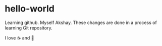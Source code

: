 # hello-world
Learning github.
Myself Akshay. These changes are done in a process of learning Git repository.

I love :coffee: and :pizza:
